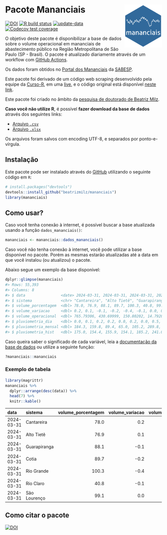 
<!-- README.md is generated from README.Rmd. Please edit that file -->

# Pacote Mananciais <img src="man/figures/hexlogo.png" align="right" width = "120px"/>

<!-- badges: start -->

[![DOI](https://zenodo.org/badge/DOI/10.5281/zenodo.4733056.svg)](https://doi.org/10.5281/zenodo.4733056)
[![R build
status](https://github.com/beatrizmilz/mananciais/workflows/R-CMD-check/badge.svg)](https://github.com/beatrizmilz/mananciais/actions)
[![update-data](https://github.com/beatrizmilz/mananciais/actions/workflows/2-update_data.yaml/badge.svg)](https://github.com/beatrizmilz/mananciais/actions/workflows/2-update_data.yaml)
[![Codecov test
coverage](https://codecov.io/gh/beatrizmilz/mananciais/branch/master/graph/badge.svg)](https://codecov.io/gh/beatrizmilz/mananciais?branch=master)
<!-- badges: end -->

O objetivo deste pacote é disponibilizar a base de dados sobre o volume
operacional em mananciais de abastecimento público na Região
Metropolitana de São Paulo (SP - Brasil). O pacote é atualizado
diariamente através de um workflow com [GitHub
Actions](https://github.com/beatrizmilz/mananciais/actions).

Os dados foram obtidos no [Portal dos
Mananciais](http://mananciais.sabesp.com.br/Situacao) da
[SABESP](http://site.sabesp.com.br/site/Default.aspx).

Este pacote foi derivado de um código web scraping desenvolvido pela
equipe da [Curso-R](https://www.curso-r.com/), em uma
[live](https://youtu.be/jvZIxrMmOcQ), e o código original está
disponível [neste
link](https://github.com/curso-r/lives/blob/master/drafts/20200730_scraper_sabesp.R).

Este pacote foi criado no âmbito da [pesquisa de doutorado de Beatriz
Milz](https://beatrizmilz.github.io/tese/).

**Caso você não utilize R**, é possível **fazer download da base de
dados** através dos seguintes links:

- [Arquivo
  `.csv`](https://github.com/beatrizmilz/mananciais/raw/master/inst/extdata/mananciais.csv)
- [Arquivo
  `.xlsx`](https://github.com/beatrizmilz/mananciais/blob/master/inst/extdata/mananciais.xlsx?raw=true)

Os arquivos foram salvos com encoding UTF-8, e separados por
ponto-e-vírgula.

## Instalação

Este pacote pode ser instalado através do [GitHub](https://github.com/)
utilizando o seguinte código em `R`:

``` r
# install.packages("devtools")
devtools::install_github("beatrizmilz/mananciais")
library(mananciais)
```

## Como usar?

Caso você tenha conexão à internet, é possível buscar a base atualizada
usando a função `dados_mananciais()`:

``` r
mananciais <- mananciais::dados_mananciais() 
```

Caso você não tenha conexão à internet, você pode utilizar a base
disponível no pacote. Porém as mesmas estarão atualizadas até a data em
que você instalou (ou atualizou) o pacote.

Abaixo segue um exemplo da base disponível:

``` r
dplyr::glimpse(mananciais)
#> Rows: 55,393
#> Columns: 8
#> $ data                <date> 2024-03-31, 2024-03-31, 2024-03-31, 2024-03-31, 2…
#> $ sistema             <chr> "Cantareira", "Alto Tietê", "Guarapiranga", "Cotia…
#> $ volume_porcentagem  <dbl> 78.0, 76.9, 88.1, 89.7, 100.3, 40.8, 99.1, 77.8, 7…
#> $ volume_variacao     <dbl> 0.2, 0.1, -0.1, -0.2, -0.4, -0.1, 0.0, 0.2, 0.1, 0…
#> $ volume_operacional  <dbl> 765.79306, 430.69999, 150.80202, 14.79281, 112.564…
#> $ pluviometria_dia    <dbl> 0.0, 0.1, 0.2, 0.2, 0.0, 0.2, 0.0, 0.5, 0.0, 0.0, …
#> $ pluviometria_mensal <dbl> 184.3, 159.8, 89.4, 65.0, 105.2, 289.8, 80.2, 184.…
#> $ pluviometria_hist   <dbl> 175.0, 154.4, 155.9, 154.1, 185.2, 241.0, 198.9, 1…
```

Caso queira saber o significado de cada variável, leia a [documentação
da base de
dados](https://beatrizmilz.github.io/mananciais/reference/mananciais.html)
ou utilize a seguinte função:

``` r
?mananciais::mananciais
```

### Exemplo de tabela

``` r
library(magrittr)
mananciais %>% 
  dplyr::arrange(desc(data)) %>% 
  head(7) %>%
  knitr::kable()
```

| data       | sistema      | volume_porcentagem | volume_variacao | volume_operacional | pluviometria_dia | pluviometria_mensal | pluviometria_hist |
|:-----------|:-------------|-------------------:|----------------:|-------------------:|-----------------:|--------------------:|------------------:|
| 2024-03-31 | Cantareira   |               78.0 |             0.2 |          765.79306 |              0.0 |               184.3 |             175.0 |
| 2024-03-31 | Alto Tietê   |               76.9 |             0.1 |          430.69999 |              0.1 |               159.8 |             154.4 |
| 2024-03-31 | Guarapiranga |               88.1 |            -0.1 |          150.80202 |              0.2 |                89.4 |             155.9 |
| 2024-03-31 | Cotia        |               89.7 |            -0.2 |           14.79281 |              0.2 |                65.0 |             154.1 |
| 2024-03-31 | Rio Grande   |              100.3 |            -0.4 |          112.56430 |              0.0 |               105.2 |             185.2 |
| 2024-03-31 | Rio Claro    |               40.8 |            -0.1 |            5.57561 |              0.2 |               289.8 |             241.0 |
| 2024-03-31 | São Lourenço |               99.1 |             0.0 |           88.02916 |              0.0 |                80.2 |             198.9 |

## Como citar o pacote

[![DOI](https://zenodo.org/badge/DOI/10.5281/zenodo.4733056.svg)](https://doi.org/10.5281/zenodo.4733056)
